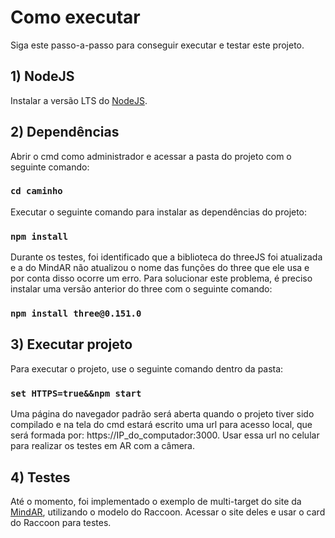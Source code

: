 # Como executar

Siga este passo-a-passo para conseguir executar e testar este projeto.

## 1) NodeJS

Instalar a versão LTS do [NodeJS]([https://nodejs.org/en/download]).


## 2) Dependências

Abrir o cmd como administrador e acessar a pasta do projeto com o seguinte comando:
### `cd caminho`

Executar o seguinte comando para instalar as dependências do projeto:
### `npm install`

Durante os testes, foi identificado que a biblioteca do threeJS foi atualizada e a do MindAR não atualizou o nome das funções do three que ele usa e por conta disso ocorre um erro.
Para solucionar este problema, é preciso instalar uma versão anterior do three com o seguinte comando:
### `npm install three@0.151.0`


## 3) Executar projeto

Para executar o projeto, use o seguinte comando dentro da pasta:
### `set HTTPS=true&&npm start`

Uma página do navegador padrão será aberta quando o projeto tiver sido compilado e na tela do cmd estará escrito uma url para acesso local, que será formada por: https://IP_do_computador:3000.
Usar essa url no celular para realizar os testes em AR com a câmera.


## 4) Testes

Até o momento, foi implementado o exemplo de multi-target do site da [MindAR]([https://nodejs.org/en/download]), utilizando o modelo do Raccoon.
Acessar o site deles e usar o card do Raccoon para testes.
